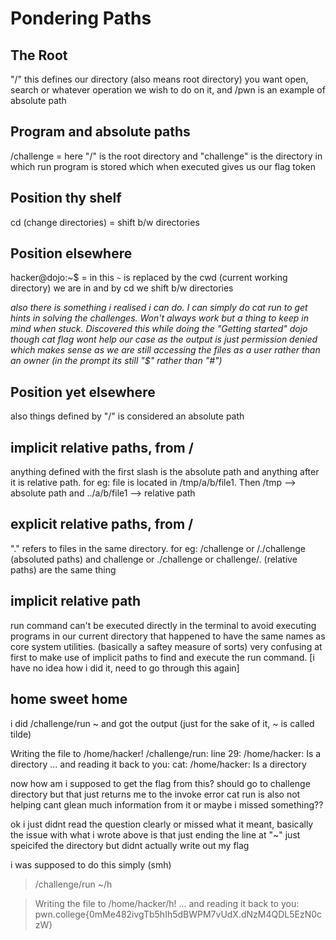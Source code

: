 # Pondering Paths
## The Root

 "/" this defines our directory (also means root directory) you want open, search or whatever operation we wish to do on it, and /pwn is an example of absolute path

## Program and absolute paths

/challenge = here "/" is the root directory and "challenge" is the directory in which run program is stored which when executed gives us our flag token

## Position thy shelf

cd (change directories) =  shift b/w directories

## Position elsewhere

hacker@dojo:~$ = in this `~` is replaced by the cwd (current working directory) we are in and by cd we shift b/w directories

_also there is something i realised i can do. I can simply do cat run to get hints in solving the challenges. Won't always work but a thing to keep in mind when stuck. Discovered this while doing the "Getting started" dojo_
_though cat flag wont help our case as the output is just permission denied which makes sense as we are still accessing the files as a user rather than an owner (in the prompt its still "$" rather than "#")_

## Position yet elsewhere

also things defined by "/" is considered an absolute path

## implicit relative paths, from /

anything defined with the first slash is the absolute path and anything after it is relative path. for eg: file is located in /tmp/a/b/file1. Then /tmp --> absolute path and ../a/b/file1 --> relative path

## explicit relative paths, from /

"." refers to files in the same directory. for eg: /challenge or /./challenge (absoluted paths) and challenge or ./challenge or challenge/. (relative paths) are the same thing

## implicit relative path

run command can't be executed directly in the terminal to avoid executing programs in our current directory that happened to have the same names as core system utilities. (basically a saftey measure of sorts)
very confusing at first to make use of implicit paths to find and execute the run command. [i have no idea how i did it, need to go through this again]

## home sweet home

i did /challenge/run ~ and got the output (just for the sake of it, ~ is called tilde)

Writing the file to /home/hacker!
/challenge/run: line 29: /home/hacker: Is a directory
... and reading it back to you:
cat: /home/hacker: Is a directory

now how am i supposed to get the flag from this? should go to challenge directory but that just returns me to the invoke error
cat run is also not helping cant glean much information from it or maybe i missed something??

ok i just didnt read the question clearly or missed what it meant, basically the issue with what i wrote above is that just ending the line at "~" just speicifed the directory but didnt actually write out my flag

i was supposed to do this simply (smh)
> /challenge/run ~/h

> Writing the file to /home/hacker/h!
> ... and reading it back to you:
> pwn.college{0mMe482ivgTb5hIh5dBWPM7vUdX.dNzM4QDL5EzN0czW}
